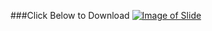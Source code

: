 ###Click Below to Download
[![Image of Slide](http://image.slidesharecdn.com/algorithmintro-160608065422/95/algorithm-introduction-1-638.jpg)](http://www.ashimlamichhane.com.np/2016/08/unit-2-algorithm/)

